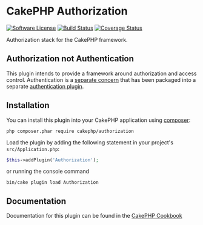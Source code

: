 # CakePHP Authorization

[![Software License](https://img.shields.io/badge/license-MIT-brightgreen.svg?style=flat-square)](LICENSE.txt)
[![Build Status](https://img.shields.io/travis/cakephp/authorization/master.svg?style=flat-square)](https://travis-ci.org/cakephp/authorization)
[![Coverage Status](https://img.shields.io/codecov/c/github/cakephp/authorization.svg?style=flat-square)](https://codecov.io/github/cakephp/authorization)

Authorization stack for the CakePHP framework.

## Authorization not Authentication

This plugin intends to provide a framework around authorization and access
control. Authentication is a [separate
concern](https://en.wikipedia.org/wiki/Separation_of_concerns) that has been
packaged into a separate [authentication plugin](https://github.com/cakephp/authentication).

## Installation

You can install this plugin into your CakePHP application using
[composer](https://getcomposer.org):

```
php composer.phar require cakephp/authorization
```

Load the plugin by adding the following statement in your project's
`src/Application.php`:
```php
$this->addPlugin('Authorization');
```
or running the console command
```
bin/cake plugin load Authorization
```

## Documentation

Documentation for this plugin can be found in the [CakePHP
Cookbook](https://book.cakephp.org/authorization/2/en/)

